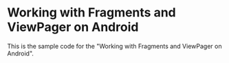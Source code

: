 Working with Fragments and ViewPager on Android
===============================================

This is the sample code for the "Working with Fragments and ViewPager on Android". 

